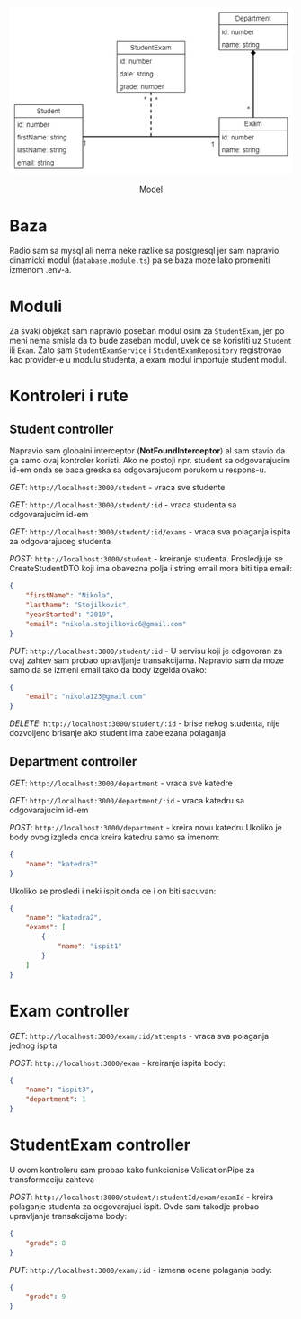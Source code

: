 
<center>

![dijagram klasa](./dijagram-klasa.jpg)

Model
</center>

# Baza

Radio sam sa mysql ali nema neke razlike sa postgresql jer sam napravio dinamicki modul (`database.module.ts`) pa
se baza moze lako promeniti izmenom .env-a.

# Moduli

Za svaki objekat sam napravio poseban modul osim za `StudentExam`, jer po meni nema smisla da to bude zaseban modul, uvek ce se koristiti uz `Student` ili `Exam`. Zato sam `StudentExamService` i `StudentExamRepository` registrovao kao provider-e u modulu studenta, a exam modul importuje student modul.

# Kontroleri i rute

## Student controller

Napravio sam globalni interceptor (**NotFoundInterceptor**) al sam stavio da ga samo ovaj kontroler koristi. Ako ne postoji npr. student sa odgovarajucim id-em onda se baca greska sa odgovarajucom porukom u respons-u.

*GET*: `http://localhost:3000/student` - vraca sve studente

*GET*: `http://localhost:3000/student/:id` - vraca studenta sa odgovarajucim id-em

*GET*: `http://localhost:3000/student/:id/exams` - vraca sva polaganja ispita za odgovarajuceg studenta

*POST*: `http://localhost:3000/student` - kreiranje studenta. Prosledjuje se CreateStudentDTO koji ima obavezna polja i string email mora biti tipa email:
```json
{
    "firstName": "Nikola",
    "lastName": "Stojilkovic",
    "yearStarted": "2019",
    "email": "nikola.stojilkovic6@gmail.com"
}
```

*PUT*: `http://localhost:3000/student/:id` - U servisu koji je odgovoran za ovaj zahtev sam probao upravljanje transakcijama. Napravio sam da moze samo da se izmeni email tako da body izgelda ovako:
```json
{
    "email": "nikola123@gmail.com"
}
```
*DELETE*: `http://localhost:3000/student/:id` - brise nekog studenta, nije dozvoljeno brisanje ako student ima zabelezana polaganja

## Department controller

*GET*: `http://localhost:3000/department` - vraca sve katedre

*GET*: `http://localhost:3000/department/:id` - vraca katedru sa odgovarajucim id-em

*POST*: `http://localhost:3000/department` - kreira novu katedru
Ukoliko je body ovog izgleda onda kreira katedru samo sa imenom:
```json
{
    "name": "katedra3"
}
```
Ukoliko se prosledi i neki ispit onda ce i on biti sacuvan:
```json
{
    "name": "katedra2",
    "exams": [
        {
            "name": "ispit1"
        }
    ]
}
```

# Exam controller

*GET*: `http://localhost:3000/exam/:id/attempts` - vraca sva polaganja jednog ispita

*POST*: `http://localhost:3000/exam` - kreiranje ispita
body:
```json
{
    "name": "ispit3",
    "department": 1
}
```

# StudentExam controller
U ovom kontroleru sam probao kako funkcionise ValidationPipe za transformaciju zahteva

*POST*: `http://localhost:3000/student/:studentId/exam/examId` - kreira polaganje studenta za odgovarajuci ispit. Ovde sam takodje probao upravljanje transakcijama
body: 
```json
{
    "grade": 8
}
```

*PUT*: `http://localhost:3000/exam/:id` - izmena ocene polaganja
body:
```json
{
    "grade": 9
}
```

